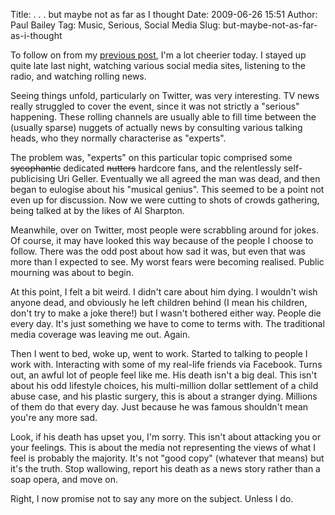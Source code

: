 Title: . . . but maybe not as far as I thought
Date: 2009-06-26 15:51
Author: Paul Bailey
Tag: Music, Serious, Social Media
Slug: but-maybe-not-as-far-as-i-thought

To follow on from my [previous post][1], I'm a lot cheerier today. I
stayed up quite late last night, watching various social media sites,
listening to the radio, and watching rolling news.

Seeing things unfold, particularly on Twitter, was very interesting. TV
news really struggled to cover the event, since it was not strictly a
"serious" happening. These rolling channels are usually able to fill
time between the (usually sparse) nuggets of actually news by consulting
various talking heads, who they normally characterise as "experts".

The problem was, "experts" on this particular topic comprised some
~~sycophantic~~ dedicated ~~nutters~~ hardcore fans, and the
relentlessly self-publicising Uri Geller. Eventually we all agreed the
man was dead, and then began to eulogise about his "musical genius".
This seemed to be a point not even up for discussion. Now we were
cutting to shots of crowds gathering, being talked at by the likes of Al
Sharpton.

Meanwhile, over on Twitter, most people were scrabbling around for
jokes. Of course, it may have looked this way because of the people I
choose to follow. There was the odd post about how sad it was, but even
that was more than I expected to see. My worst fears were becoming
realised. Public mourning was about to begin.

At this point, I felt a bit weird. I didn't care about him dying. I
wouldn't wish anyone dead, and obviously he left children behind (I mean
his children, don't try to make a joke there!) but I wasn't bothered
either way. People die every day. It's just something we have to come to
terms with. The traditional media coverage was leaving me out. Again.

Then I went to bed, woke up, went to work. Started to talking to people
I work with. Interacting with some of my real-life friends via Facebook.
Turns out, an awful lot of people feel like me. His death isn't a big
deal. This isn't about his odd lifestyle choices, his multi-million
dollar settlement of a child abuse case, and his plastic surgery, this
is about a stranger dying. Millions of them do that every day. Just
because he was famous shouldn't mean you're any more sad.

Look, if his death has upset you, I'm sorry. This isn't about attacking
you or your feelings. This is about the media not representing the views
of what I feel is probably the majority. It's not "good copy" (whatever
that means) but it's the truth. Stop wallowing, report his death as a
news story rather than a soap opera, and move on.

Right, I now promise not to say any more on the subject. Unless I do.

  [1]: http://blog.dreamshake.net/2009/06/once-again-im-out-of-step/

